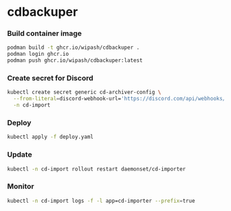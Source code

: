 # cdbackuper

### Build container image
```bash
podman build -t ghcr.io/wipash/cdbackuper .
podman login ghcr.io
podman push ghcr.io/wipash/cdbackuper:latest
```

### Create secret for Discord
```bash
kubectl create secret generic cd-archiver-config \
  --from-literal=discord-webhook-url='https://discord.com/api/webhooks/webhookid/webhooktoken' \
  -n cd-import
```

### Deploy
```bash
kubectl apply -f deploy.yaml
```

### Update
```bash
kubectl -n cd-import rollout restart daemonset/cd-importer
```

### Monitor
```bash
kubectl -n cd-import logs -f -l app=cd-importer --prefix=true
```
